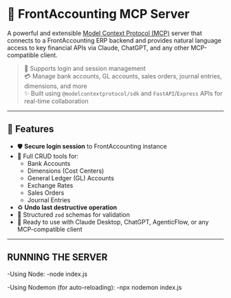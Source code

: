 # 🧾 FrontAccounting MCP Server

A powerful and extensible [Model Context Protocol (MCP)](https://modelcontext.org) server that connects to a FrontAccounting ERP backend and provides natural language access to key financial APIs via Claude, ChatGPT, and any other MCP-compatible client.

> 🔐 Supports login and session management  
> 💳 Manage bank accounts, GL accounts, sales orders, journal entries, dimensions, and more  
> ✨ Built using `@modelcontextprotocol/sdk` and `FastAPI`/`Express` APIs for real-time collaboration

---

## 🔧 Features

- 🛡️ **Secure login session** to FrontAccounting instance
- 🏦 Full CRUD tools for:
  - Bank Accounts
  - Dimensions (Cost Centers)
  - General Ledger (GL) Accounts
  - Exchange Rates
  - Sales Orders
  - Journal Entries
- ♻️ **Undo last destructive operation**
- 🧠 Structured `zod` schemas for validation
- 🧩 Ready to use with Claude Desktop, ChatGPT, AgenticFlow, or any MCP-compatible client

---


## RUNNING THE SERVER

-Using Node:
-node index.js

-Using Nodemon (for auto-reloading):
-npx nodemon index.js